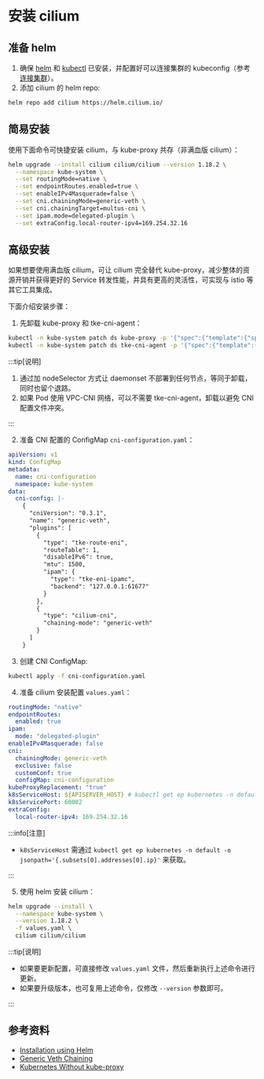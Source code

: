 # 安装 cilium

## 准备 helm

1. 确保 [helm](https://helm.sh/zh/docs/intro/install/) 和 [kubectl](https://kubernetes.io/zh-cn/docs/tasks/tools/install-kubectl-linux/) 已安装，并配置好可以连接集群的 kubeconfig（参考 [连接集群](https://cloud.tencent.com/document/product/457/32191#a334f679-7491-4e40-9981-00ae111a9094)）。
2. 添加 cilium 的 helm repo:

```bash
helm repo add cilium https://helm.cilium.io/
```

## 简易安装

使用下面命令可快捷安装 cilium，与 kube-proxy 共存（非满血版 cilium）：

```bash showLineNumbers
helm upgrade --install cilium cilium/cilium --version 1.18.2 \
  --namespace kube-system \
  --set routingMode=native \
  --set endpointRoutes.enabled=true \
  --set enableIPv4Masquerade=false \
  --set cni.chainingMode=generic-veth \
  --set cni.chainingTarget=multus-cni \
  --set ipam.mode=delegated-plugin \
  --set extraConfig.local-router-ipv4=169.254.32.16
```

## 高级安装

如果想要使用满血版 cilium，可让 cilium 完全替代 kube-proxy，减少整体的资源开销并获得更好的 Service 转发性能，并具有更高的灵活性，可实现与 istio 等其它工具集成。

下面介绍安装步骤：

1. 先卸载 kube-proxy 和 tke-cni-agent：

```bash
kubectl -n kube-system patch ds kube-proxy -p '{"spec":{"template":{"spec":{"nodeSelector":{"label-not-exist":"node-not-exist"}}}}}'
kubectl -n kube-system patch ds tke-cni-agent -p '{"spec":{"template":{"spec":{"nodeSelector":{"label-not-exist":"node-not-exist"}}}}}'
```

:::tip[说明]

1. 通过加 nodeSelector 方式让 daemonset 不部署到任何节点，等同于卸载，同时也留个退路。
2. 如果 Pod 使用 VPC-CNI 网络，可以不需要 tke-cni-agent，卸载以避免 CNI 配置文件冲突。

:::

2. 准备 CNI 配置的 ConfigMap `cni-configuration.yaml`：

```yaml title="cni-configuration.yaml"
apiVersion: v1
kind: ConfigMap
metadata:
  name: cni-configuration
  namespace: kube-system
data:
  cni-config: |-
    {
      "cniVersion": "0.3.1",
      "name": "generic-veth",
      "plugins": [
        {
          "type": "tke-route-eni",
          "routeTable": 1,
          "disableIPv6": true,
          "mtu": 1500,
          "ipam": {
            "type": "tke-eni-ipamc",
            "backend": "127.0.0.1:61677"
          }
        },
        {
          "type": "cilium-cni",
          "chaining-mode": "generic-veth"
        }
      ]
    }
```

3. 创建 CNI ConfigMap:

```bash
kubectl apply -f cni-configuration.yaml
```

4. 准备 cilium 安装配置 `values.yaml`：

```yaml title=”values.yaml“
routingMode: "native"
endpointRoutes:
  enabled: true
ipam:
  mode: "delegated-plugin"
enableIPv4Masquerade: false
cni:
  chainingMode: generic-veth
  exclusive: false
  customConf: true
  configMap: cni-configuration
kubeProxyReplacement: "true"
k8sServiceHost: ${APISERVER_HOST} # kubectl get ep kubernetes -n default -o jsonpath='{.subsets[0].addresses[0].ip}'
k8sServicePort: 60002
extraConfig:
  local-router-ipv4: 169.254.32.16
```

:::info[注意]

- `k8sServiceHost` 需通过 `kubectl get ep kubernetes -n default -o jsonpath='{.subsets[0].addresses[0].ip}'` 来获取。

:::

5. 使用 helm 安装 cilium：

```bash
helm upgrade --install \
  --namespace kube-system \
  --version 1.18.2 \
  -f values.yaml \
  cilium cilium/cilium
```

:::tip[说明]

- 如果要更新配置，可直接修改 `values.yaml` 文件，然后重新执行上述命令进行更新。
- 如果要升级版本，也可复用上述命令，仅修改 `--version` 参数即可。

:::


## 参考资料

- [Installation using Helm](https://docs.cilium.io/en/stable/installation/k8s-install-helm/)
- [Generic Veth Chaining](https://docs.cilium.io/en/stable/installation/cni-chaining-generic-veth/)
- [Kubernetes Without kube-proxy](https://docs.cilium.io/en/stable/network/kubernetes/kubeproxy-free/)

